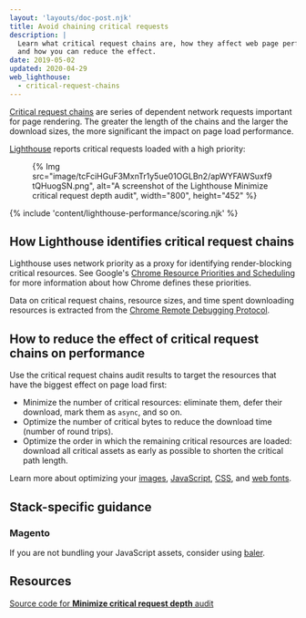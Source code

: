 ```yaml
---
layout: 'layouts/doc-post.njk'
title: Avoid chaining critical requests
description: |
  Learn what critical request chains are, how they affect web page performance,
  and how you can reduce the effect.
date: 2019-05-02
updated: 2020-04-29
web_lighthouse:
  - critical-request-chains
---
```


[Critical request chains](https://developers.google.com/web/fundamentals/performance/critical-rendering-path)
are series of dependent network requests important for page rendering.
The greater the length of the chains and the larger the download sizes,
the more significant the impact on page load performance.

[Lighthouse](https://developers.google.com/web/tools/lighthouse/)
reports critical requests loaded with a high priority:

<figure>
  {% Img src="image/tcFciHGuF3MxnTr1y5ue01OGLBn2/apWYFAWSuxf9tQHuogSN.png", alt="A screenshot of the Lighthouse Minimize critical request depth audit", width="800", height="452" %}
</figure>

{% include 'content/lighthouse-performance/scoring.njk' %}

## How Lighthouse identifies critical request chains

Lighthouse uses network priority as a proxy for identifying render-blocking critical resources.
See Google's [Chrome Resource Priorities and Scheduling](https://docs.google.com/document/d/1bCDuq9H1ih9iNjgzyAL0gpwNFiEP4TZS-YLRp_RuMlc/edit)
for more information about how Chrome defines these priorities.

Data on critical request chains, resource sizes,
and time spent downloading resources is extracted from the
[Chrome Remote Debugging Protocol](https://github.com/ChromeDevTools/devtools-protocol).

## How to reduce the effect of critical request chains on performance

Use the critical request chains audit results to target the resources that have the biggest effect on page load first:

- Minimize the number of critical resources: eliminate them, defer their download, mark them as `async`, and so on.
- Optimize the number of critical bytes to reduce the download time (number of round trips).
- Optimize the order in which the remaining critical resources are loaded: download all critical assets as early as possible to shorten the critical path length.

Learn more about optimizing your
[images](https://web.dev/use-imagemin-to-compress-images/),
[JavaScript](https://web.dev/apply-instant-loading-with-prpl/),
[CSS](https://web.dev/defer-non-critical-css/), and
[web fonts](https://web.dev/avoid-invisible-text/).

## Stack-specific guidance

### Magento

If you are not bundling your JavaScript assets, consider using [baler](https://github.com/magento/baler).

## Resources

[Source code for **Minimize critical request depth** audit](https://github.com/GoogleChrome/lighthouse/blob/master/lighthouse-core/audits/critical-request-chains.js)
